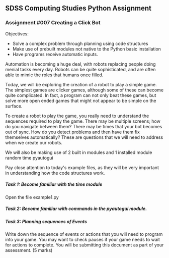 ## SDSS Computing Studies Python Assignment
### Assignment #007 Creating a Click Bot

Objectives:
* Solve a complex problem through planning using code structures
* Make use of prebuilt modules not native to the Python basic installation
* Have programs receive automatic inputs.

Automation is becoming a huge deal, with robots replacing people doing
menial tasks every day.  Robots can be quite sophisticated, and are often
able to mimic the roles that humans once filled.

Today, we will be exploring the creation of a robot to play a simple game.
The simplest games are clicker games, although some of these can become
quite complicated.  In fact, a program can not only beat these games, but
solve more open ended games that might not appear to be simple on the surface.

To create a robot to play the game, you really need to understand the sequences
required to play the game.  There may be multiple screens; how do you navigate
between them?  There may be times that your bot becomes out of sync. How do you
detect problems and then have them fix themselves automatically?  These are
questions that we will need to address when we create our robots.

We will also be making use of 2 built in modules and 1 installed module
random
time
pyautogui

Pay close attention to today's example files, as they will be very important
in understanding how the code structures work.

##### Task 1: Become familiar with the time module
Open the file example1.py


##### Task 2: Become familiar with commands in the pyautogui module.

##### Task 3: Planning sequences of Events
Write down the sequence of events or actions that you will need to program
into your game.  You may want to check pauses if your game needs to wait
for actions to complete. You will be submitting this document as part of
your assessment.
(5 marks)





